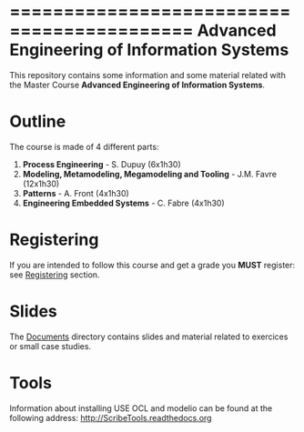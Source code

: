 ===========================================
Advanced Engineering of Information Systems
===========================================

This repository contains some information and 
some material related with the
Master Course **Advanced Engineering of Information Systems**.

Outline
=======
The course is made of 4 different parts:

1. **Process Engineering** - S. Dupuy (6x1h30)
2. **Modeling, Metamodeling, Megamodeling and Tooling** - J.M. Favre (12x1h30)
3. **Patterns** - A. Front (4x1h30)
4. **Engineering Embedded Systems** - C. Fabre (4x1h30)

Registering
===========

If you are intended to follow this course and get a grade
you **MUST** register: see [Registering](Registering.md) section.

Slides
======
The [Documents](Documents) directory contains slides and material related
to exercices or small case studies.

Tools
=====
Information about installing USE OCL and modelio can be found
at the following address: <http://ScribeTools.readthedocs.org>
